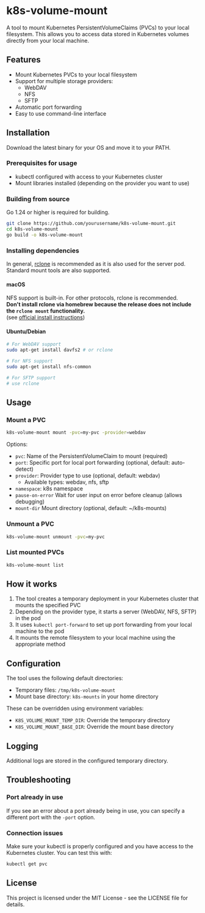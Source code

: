 # k8s-volume-mount

A tool to mount Kubernetes PersistentVolumeClaims (PVCs) to your local filesystem. This allows you to access data stored in Kubernetes volumes directly from your local machine.

## Features

- Mount Kubernetes PVCs to your local filesystem
- Support for multiple storage providers:
  - WebDAV
  - NFS
  - SFTP
- Automatic port forwarding
- Easy to use command-line interface

## Installation
Download the latest binary for your OS and move it to your PATH.

### Prerequisites for usage

- kubectl configured with access to your Kubernetes cluster
- Mount libraries installed (depending on the provider you want to use)

### Building from source
Go 1.24 or higher is required for building.

```bash
git clone https://github.com/yourusername/k8s-volume-mount.git
cd k8s-volume-mount
go build -o k8s-volume-mount
```

### Installing dependencies
In general, [rclone](https://rclone.org/) is recommended as it is also used for the server pod.
Standard mount tools are also supported.

#### macOS
NFS support is built-in. 
For other protocols, rclone is recommended.  
**Don't install rclone via homebrew because the release does not include the ``rclone mount`` functionality.**  
(see [official install instructions](https://rclone.org/install/))


#### Ubuntu/Debian
```bash
# For WebDAV support
sudo apt-get install davfs2 # or rclone

# For NFS support
sudo apt-get install nfs-common

# For SFTP support
# use rclone
```

## Usage
### Mount a PVC
```bash
k8s-volume-mount mount -pvc=my-pvc -provider=webdav
```
Options:
 - ``pvc``: Name of the PersistentVolumeClaim to mount (required)
 - ``port``: Specific port for local port forwarding (optional, default: auto-detect)
 - ``provider``: Provider type to use (optional, default: webdav)
   - Available types: webdav, nfs, sftp
 - ``namespace``: k8s namespace
 - ``pause-on-error`` Wait for user input on error before cleanup (allows debugging)
 - ``mount-dir`` Mount directory (optional, default: ~/k8s-mounts)

### Unmount a PVC
```bash
k8s-volume-mount unmount -pvc=my-pvc
```

### List mounted PVCs
```bash
k8s-volume-mount list
```

## How it works

1. The tool creates a temporary deployment in your Kubernetes cluster that mounts the specified PVC
2. Depending on the provider type, it starts a server (WebDAV, NFS, SFTP) in the pod
3. It uses ``kubectl port-forward`` to set up port forwarding from your local machine to the pod
4. It mounts the remote filesystem to your local machine using the appropriate method

## Configuration

The tool uses the following default directories:
- Temporary files: `/tmp/k8s-volume-mount`
- Mount base directory: `k8s-mounts` in your home directory

These can be overridden using environment variables:
- `K8S_VOLUME_MOUNT_TEMP_DIR`: Override the temporary directory
- `K8S_VOLUME_MOUNT_BASE_DIR`: Override the mount base directory

## Logging
Additional logs are stored in the configured temporary directory.

## Troubleshooting

### Port already in use

If you see an error about a port already being in use, you can specify a different port with the `-port` option.

### Connection issues

Make sure your kubectl is properly configured and you have access to the Kubernetes cluster. You can test this with:

```bash
kubectl get pvc
```

## License
This project is licensed under the MIT License - see the LICENSE file for details.